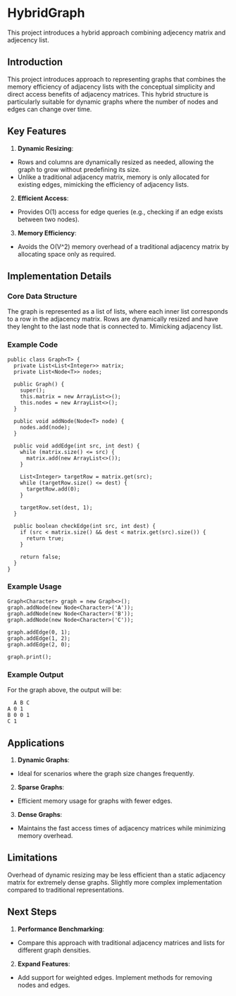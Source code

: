 # HybridGraph
This project introduces a hybrid approach combining adjecency matrix and adjecency list.

## Introduction

This project introduces approach to representing graphs that combines the memory efficiency of adjacency lists with the conceptual simplicity and direct access benefits of adjacency matrices.
This hybrid structure is particularly suitable for dynamic graphs where the number of nodes and edges can change over time.

## Key Features

1. **Dynamic Resizing**:

- Rows and columns are dynamically resized as needed, allowing the graph to grow without predefining its size.
- Unlike a traditional adjacency matrix, memory is only allocated for existing edges, mimicking the efficiency of adjacency lists.

2. **Efficient Access**:

- Provides O(1) access for edge queries (e.g., checking if an edge exists between two nodes).

3. **Memory Efficiency**:

- Avoids the O(V^2) memory overhead of a traditional adjacency matrix by allocating space only as required.

## Implementation Details

### Core Data Structure

The graph is represented as a list of lists, where each inner list corresponds to a row in the adjacency matrix. 
Rows are dynamically resized and have they lenght to the last node that is connected to. Mimicking adjacency list.

### Example Code
```
public class Graph<T> {
  private List<List<Integer>> matrix;
  private List<Node<T>> nodes;

  public Graph() {
    super();
    this.matrix = new ArrayList<>();
    this.nodes = new ArrayList<>();
  }

  public void addNode(Node<T> node) {
    nodes.add(node);
  }

  public void addEdge(int src, int dest) {
    while (matrix.size() <= src) {
      matrix.add(new ArrayList<>());
    }

    List<Integer> targetRow = matrix.get(src);
    while (targetRow.size() <= dest) {
      targetRow.add(0);
    }

    targetRow.set(dest, 1);
  }

  public boolean checkEdge(int src, int dest) {
    if (src < matrix.size() && dest < matrix.get(src).size()) {
      return true;
    }

    return false;
  }
}
```

### Example Usage
```
Graph<Character> graph = new Graph<>();
graph.addNode(new Node<Character>('A'));
graph.addNode(new Node<Character>('B'));
graph.addNode(new Node<Character>('C'));

graph.addEdge(0, 1);
graph.addEdge(1, 2);
graph.addEdge(2, 0);

graph.print();
```

### Example Output

For the graph above, the output will be:

```
  A B C 
A 0 1  
B 0 0 1 
C 1   
```

## Applications

1. **Dynamic Graphs**:

- Ideal for scenarios where the graph size changes frequently.

2. **Sparse Graphs**:

- Efficient memory usage for graphs with fewer edges.

3. **Dense Graphs**:

- Maintains the fast access times of adjacency matrices while minimizing memory overhead.

## Limitations

Overhead of dynamic resizing may be less efficient than a static adjacency matrix for extremely dense graphs.
Slightly more complex implementation compared to traditional representations.

## Next Steps

1. **Performance Benchmarking**:

- Compare this approach with traditional adjacency matrices and lists for different graph densities.

2. **Expand Features**:

- Add support for weighted edges.
  Implement methods for removing nodes and edges.
